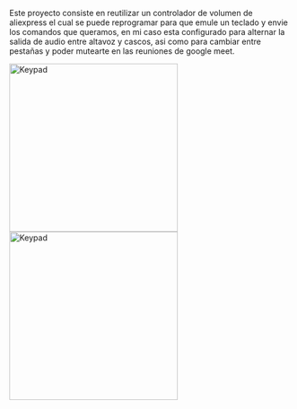Este proyecto consiste en reutilizar un controlador de volumen de aliexpress el cual se puede reprogramar para que emule un teclado y envie los comandos que queramos, en mi caso esta configurado para alternar la salida de audio entre altavoz y cascos, asi como para cambiar entre pestañas y poder mutearte en las reuniones de google meet.




<p float="left">
  <img src="https://instagram.fsvq4-1.fna.fbcdn.net/v/t51.2885-15/sh0.08/e35/s750x750/146876809_416346079625255_7294764331149685535_n.jpg?tp=1&_nc_ht=instagram.fsvq4-1.fna.fbcdn.net&_nc_cat=111&_nc_ohc=Q_paDLDXAmkAX_G9P9U&edm=AABBvjUBAAAA&ccb=7-4&oh=28d3e55c08756476c3712357399120cf&oe=60B76DFA&_nc_sid=83d603" alt="Keypad" width=300 />

  <img src="https://instagram.fsvq4-1.fna.fbcdn.net/v/t51.2885-15/e35/145640227_286039922861597_1945743643249586149_n.jpg?tp=1&_nc_ht=instagram.fsvq4-        1.fna.fbcdn.net&_nc_cat=105&_nc_ohc=V4L0VCFT3VoAX_FGkIe&edm=AABBvjUBAAAA&ccb=7-4&oh=8f394bef2961ffe8e1ef2bb1a600e668&oe=60B5F6D8&_nc_sid=83d603" alt="Keypad" width=300 />
</p>
